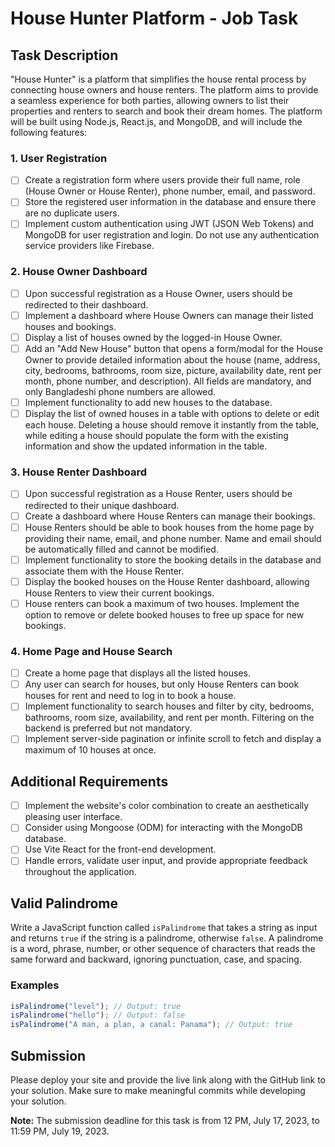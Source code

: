 # House Hunter Platform - Job Task

## Task Description

"House Hunter" is a platform that simplifies the house rental process by connecting house owners and house renters. The platform aims to provide a seamless experience for both parties, allowing owners to list their properties and renters to search and book their dream homes. The platform will be built using Node.js, React.js, and MongoDB, and will include the following features:

### 1. User Registration

<!-- [x] Create a registration form where users provide their full name, role (House Owner or House Renter), phone number, email, and password. -->
- [ ] Create a registration form where users provide their full name, role (House Owner or House Renter), phone number, email, and password.
- [ ] Store the registered user information in the database and ensure there are no duplicate users.
- [ ] Implement custom authentication using JWT (JSON Web Tokens) and MongoDB for user registration and login. Do not use any authentication service providers like Firebase.

### 2. House Owner Dashboard

- [ ] Upon successful registration as a House Owner, users should be redirected to their dashboard.
- [ ] Implement a dashboard where House Owners can manage their listed houses and bookings.
- [ ] Display a list of houses owned by the logged-in House Owner.
- [ ] Add an "Add New House" button that opens a form/modal for the House Owner to provide detailed information about the house (name, address, city, bedrooms, bathrooms, room size, picture, availability date, rent per month, phone number, and description). All fields are mandatory, and only Bangladeshi phone numbers are allowed.
- [ ] Implement functionality to add new houses to the database.
- [ ] Display the list of owned houses in a table with options to delete or edit each house. Deleting a house should remove it instantly from the table, while editing a house should populate the form with the existing information and show the updated information in the table.

### 3. House Renter Dashboard

- [ ] Upon successful registration as a House Renter, users should be redirected to their unique dashboard.
- [ ] Create a dashboard where House Renters can manage their bookings.
- [ ] House Renters should be able to book houses from the home page by providing their name, email, and phone number. Name and email should be automatically filled and cannot be modified.
- [ ] Implement functionality to store the booking details in the database and associate them with the House Renter.
- [ ] Display the booked houses on the House Renter dashboard, allowing House Renters to view their current bookings.
- [ ] House renters can book a maximum of two houses. Implement the option to remove or delete booked houses to free up space for new bookings.

### 4. Home Page and House Search

- [ ] Create a home page that displays all the listed houses.
- [ ] Any user can search for houses, but only House Renters can book houses for rent and need to log in to book a house.
- [ ] Implement functionality to search houses and filter by city, bedrooms, bathrooms, room size, availability, and rent per month. Filtering on the backend is preferred but not mandatory.
- [ ] Implement server-side pagination or infinite scroll to fetch and display a maximum of 10 houses at once.

## Additional Requirements

- [ ] Implement the website's color combination to create an aesthetically pleasing user interface.
- [ ] Consider using Mongoose (ODM) for interacting with the MongoDB database.
- [ ] Use Vite React for the front-end development.
- [ ] Handle errors, validate user input, and provide appropriate feedback throughout the application.

## Valid Palindrome

Write a JavaScript function called `isPalindrome` that takes a string as input and returns `true` if the string is a palindrome, otherwise `false`. A palindrome is a word, phrase, number, or other sequence of characters that reads the same forward and backward, ignoring punctuation, case, and spacing.

### Examples

```javascript
isPalindrome("level"); // Output: true
isPalindrome("hello"); // Output: false
isPalindrome("A man, a plan, a canal: Panama"); // Output: true
```

## Submission

Please deploy your site and provide the live link along with the GitHub link to your solution. Make sure to make meaningful commits while developing your solution.

**Note:** The submission deadline for this task is from 12 PM, July 17, 2023, to 11:59 PM, July 19, 2023.
